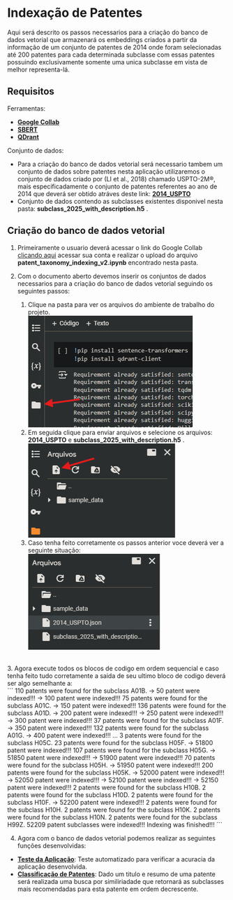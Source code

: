 # Indexação de Patentes

Aqui será descrito os passos necessarios para a criação do banco de dados vetorial que armazenará os embeddings criados a partir da informação de um conjunto de patentes de 2014 onde foram selecionadas até 200 patentes para cada determinada subclasse com essas patentes possuindo exclusivamente somente uma unica subclasse em vista de melhor representa-lá. 
## Requisitos
Ferramentas:
- [**Google Collab**](https://github.com/alacides/multi-output-taxonomy-classifier/tree/main/resources/Google%20Collab)
- [**SBERT**](https://github.com/alacides/multi-output-taxonomy-classifier/tree/main/resources/SBert)
- [**QDrant**](https://github.com/alacides/multi-output-taxonomy-classifier/tree/main/resources/QDrant)

Conjunto de dados:
- Para a criação do banco de dados vetorial será necessario tambem um conjunto de dados sobre patentes nesta aplicação utilizaremos o conjunto de dados criado por (LI et al., 2018) chamado USPTO-2M®, mais especificadamente o conjunto de patentes referentes ao ano de 2014 que deverá ser obtido atráves deste link: [**2014_USPTO**](https://drive.google.com/file/d/11Hz11k3hszJfDJbCFbGM0SEkBTLqGZQy/view?usp=sharing)
- Conjunto de dados contendo as subclasses existentes disponivel nesta pasta: **subclass_2025_with_description.h5** .

## Criação do banco de dados vetorial
1. Primeiramente o usuario deverá acessar o link do Google Collab [clicando aqui](https://colab.research.google.com) acessar sua conta e realizar o upload do arquivo **patent_taxonomy_indexing_v2.ipynb** encontrado nesta pasta.

2. Com o documento aberto devemos inserir os conjuntos de dados necessarios para a criação do banco de dados vetorial seguindo os seguintes passos:<br>
    1. Clique na pasta para ver os arquivos do ambiente de trabalho do projeto.<br>![](https://github.com/alacides/multi-output-taxonomy-classifier/blob/main/resources/indexing/indexing1.png?raw=true)<br>
    2. Em seguida clique para enviar arquivos e selecione os arquivos: **2014_USPTO** e **subclass_2025_with_description.h5** .<br>![](https://github.com/alacides/multi-output-taxonomy-classifier/blob/main/resources/indexing/indexing2.png?raw=true)<br>
    3. Caso tenha feito corretamente os passos anterior voce deverá ver a seguinte situação:<br>![](https://github.com/alacides/multi-output-taxonomy-classifier/blob/main/resources/indexing/indexing3.png?raw=true)
<br>
3.  Agora execute todos os blocos de codigo em ordem sequencial e caso tenha feito tudo corretamente a saida de seu ultimo bloco de codigo deverá ser algo semelhante a:<br>
```
110 patents were found for the subclass A01B.
-> 50 patent were indexed!!!
-> 100 patent were indexed!!!
75 patents were found for the subclass A01C.
-> 150 patent were indexed!!!
136 patents were found for the subclass A01D.
-> 200 patent were indexed!!!
-> 250 patent were indexed!!!
-> 300 patent were indexed!!!
37 patents were found for the subclass A01F.
-> 350 patent were indexed!!!
132 patents were found for the subclass A01G.
-> 400 patent were indexed!!!
...
3 patents were found for the subclass H05C.
23 patents were found for the subclass H05F.
-> 51800 patent were indexed!!!
107 patents were found for the subclass H05G.
-> 51850 patent were indexed!!!
-> 51900 patent were indexed!!!
70 patents were found for the subclass H05H.
-> 51950 patent were indexed!!!
200 patents were found for the subclass H05K.
-> 52000 patent were indexed!!!
-> 52050 patent were indexed!!!
-> 52100 patent were indexed!!!
-> 52150 patent were indexed!!!
2 patents were found for the subclass H10B.
2 patents were found for the subclass H10D.
2 patents were found for the subclass H10F.
-> 52200 patent were indexed!!!
2 patents were found for the subclass H10H.
2 patents were found for the subclass H10K.
2 patents were found for the subclass H10N.
2 patents were found for the subclass H99Z.
52209 patent subclasses were indexed!!!
Indexing was finished!!!
```

4. Agora com o banco de dados vetorial podemos realizar as seguintes funções desenvolvidas:
- [**Teste da Aplicação**](https://github.com/alacides/multi-output-taxonomy-classifier/tree/main/testing): Teste automatizado para verificar a acuracia da aplicação desenvolvida.
- [**Classificação de Patentes**](https://github.com/alacides/multi-output-taxonomy-classifier/tree/main/search): Dado um titulo e resumo de uma patente será realizada uma busca por similiriadade que retornará as subclasses mais recomendadas para esta patente em ordem decrescente.
